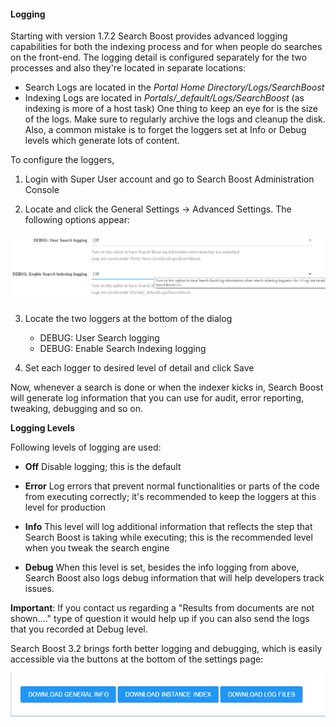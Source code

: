#### Logging

Starting with version 1.7.2 Search Boost provides advanced logging capabilities for both the indexing process and for when people do searches on the front-end. The logging detail is configured separately for the two processes and also they're located in separate locations:
- Search Logs are located in the *Portal Home Directory/Logs/SearchBoost*
- Indexing Logs are located in *Portals/_default/Logs/SearchBoost* (as indexing is more of a host task)
One thing to keep an eye for is the size of the logs. Make sure to regularly archive the logs and cleanup the disk. Also, a common mistake is to forget the loggers set at Info or Debug levels which generate lots of content.

To configure the loggers,
1. Login with Super User account and go to Search Boost Administration Console

2. Locate and click the General Settings -> Advanced Settings. The following options appear:

![](/search-boost/developer/assets/SearchBoost-logging-settings.png)

3. Locate the two loggers at the bottom of the dialog
    - DEBUG: User Search logging 
    - DEBUG: Enable Search Indexing logging 

4. Set each logger to desired level of detail and click Save

Now, whenever a search is done or when the indexer kicks in, Search Boost will generate log information that you can use for audit, error reporting, tweaking, debugging and so on.

**Logging Levels**

Following levels of logging are used:
* **Off**
Disable logging; this is the default

* **Error**
Log errors that prevent normal functionalities or parts of the code from executing correctly; it's recommended to keep the loggers at this level for production

* **Info**
This level will log additional information that reflects the step that Search Boost is taking while executing; this is the recommended level when you tweak the search engine

* **Debug**
When this level is set, besides the info logging from above, Search Boost also logs debug information that will help developers track issues.

**Important**: If you contact us regarding a "Results from documents are not shown...."  type of question it would help up if you can also send the logs that you recorded at Debug level.

Search Boost 3.2 brings forth better logging and debugging, which is easily accessible via the buttons at the bottom of the settings page:

![](/search-boost/developer/assets/logging.png)